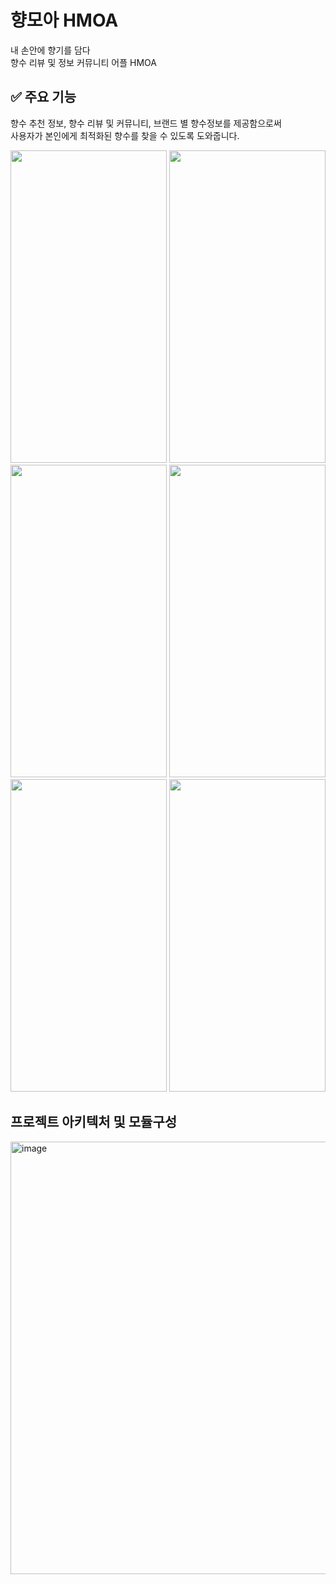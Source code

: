 # 향모아 HMOA
내 손안에 향기를 담다  
향수 리뷰 및 정보 커뮤니티 어플 HMOA

## ✅ 주요 기능

향수 추천 정보, 향수 리뷰 및 커뮤니티, 브랜드 별 향수정보를 제공함으로써   
사용자가 본인에게 최적화된 향수를 찾을 수 있도록 도와줍니다.
  
<img src="https://github.com/HMOAA/HMOA_ANDROID/assets/67788699/b2887a5c-7914-48cd-9ad0-52a8e196b418" width=250 height = 500/> 
<img src="https://github.com/HMOAA/HMOA_ANDROID/assets/67788699/11a99f05-a8c1-41e5-9200-9be89ccc5e15" width=250 height = 500/> 
<img src="https://github.com/HMOAA/HMOA_ANDROID/assets/67788699/4e71d5d4-0b47-4fac-bd27-91a6407a7d84" width=250 height = 500/> 
<img src="https://github.com/HMOAA/HMOA_ANDROID/assets/67788699/10b5ec82-84d2-43da-9186-337b944ddd6d" width=250 height = 500/> 
<img src="https://github.com/HMOAA/HMOA_ANDROID/assets/67788699/54ab89b9-be2b-4994-b23a-3d15e4e6aa72" width=250 height = 500/> 
<img src="https://github.com/HMOAA/HMOA_ANDROID/assets/67788699/42ed4118-6cf0-4d7c-a310-7731659ec557" width=250 height = 500/>

## 프로젝트 아키텍처 및 모듈구성
<img width="692" alt="image" src="https://github.com/HMOAA/HMOA_ANDROID/assets/67788699/360dd95e-4d1b-4c06-b93c-53fb2014a6bc">

